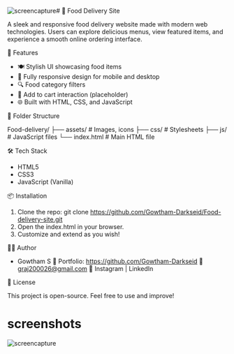 ![screencapture](https://github.com/user-attachments/assets/638119fa-033b-4bbf-b4ca-cb4a6798a3aa)# 🍔 Food Delivery Site

A sleek and responsive food delivery website made with modern web technologies. Users can explore delicious menus, view featured items, and experience a smooth online ordering interface.

🚀 Features

- 🍽️ Stylish UI showcasing food items
- 📱 Fully responsive design for mobile and desktop
- 🔍 Food category filters
- 🛒 Add to cart interaction (placeholder)
- 🌐 Built with HTML, CSS, and JavaScript

📂 Folder Structure

Food-delivery/
├── assets/         # Images, icons
├── css/            # Stylesheets
├── js/             # JavaScript files
└── index.html      # Main HTML file

🛠️ Tech Stack

- HTML5
- CSS3
- JavaScript (Vanilla)

📦 Installation

1. Clone the repo:
   git clone https://github.com/Gowtham-Darkseid/Food-delivery-site.git
2. Open the index.html in your browser.
3. Customize and extend as you wish!

👨‍💻 Author

- Gowtham S
  💼 Portfolio: https://github.com/Gowtham-Darkseid
  📧 graj200026@gmail.com
  📸 Instagram | LinkedIn

📝 License

This project is open-source. Feel free to use and improve!

 # screenshots
![screencapture](https://github.com/user-attachments/assets/db93c4e3-a0de-4491-8540-ea7d3803df69)


